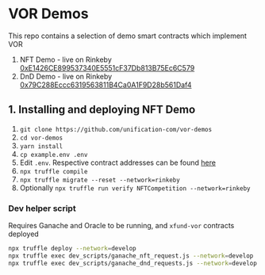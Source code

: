 # VOR Demos

This repo contains a selection of demo smart contracts which implement VOR

1. NFT Demo - live on Rinkeby [0xE1426CE899537340E5551cF37Db813B75Ec6C579](https://rinkeby.etherscan.io/address/0xE1426CE899537340E5551cF37Db813B75Ec6C579#code)
2. DnD Demo - live on Rinkeby [0x79C288Eccc6319563811B4Ca0A1F9D28b561Daf4](https://rinkeby.etherscan.io/address/0x79C288Eccc6319563811B4Ca0A1F9D28b561Daf4#code)

## 1. Installing and deploying NFT Demo

1. `git clone https://github.com/unification-com/vor-demos`
2. `cd vor-demos`
3. `yarn install`
4. `cp example.env .env`
5. Edit `.env`. Respective contract addresses can be found [here](https://vor.unification.io/contracts.html)
6. `npx truffle compile`
7. `npx truffle migrate --reset --network=rinkeby`
8. Optionally `npx truffle run verify NFTCompetition --network=rinkeby`

### Dev helper script

Requires Ganache and Oracle to be running, and `xfund-vor` contracts deployed

```bash
npx truffle deploy --network=develop
npx truffle exec dev_scripts/ganache_nft_request.js --network=develop
npx truffle exec dev_scripts/ganache_dnd_requests.js --network=develop
```
